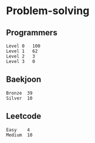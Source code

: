 # Problem-solving 

## Programmers
```
Level 0	  100
Level 1   62
Level 2   3
Level 3   0
```


## Baekjoon
```
Bronze	39
Silver  10
```

## Leetcode
```
Easy    4
Medium  10
```
